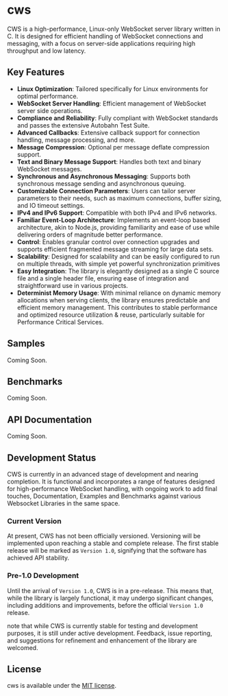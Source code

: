 # cws


CWS is a high-performance, Linux-only WebSocket server library written in C. It is designed for efficient handling of WebSocket connections and messaging, with a focus on server-side applications requiring high throughput and low latency.

## Key Features
- **Linux Optimization**: Tailored specifically for Linux environments for optimal performance.
- **WebSocket Server Handling**: Efficient management of WebSocket server side operations.
- **Compliance and Reliability**: Fully compliant with WebSocket standards and passes the extensive Autobahn Test Suite.
- **Advanced Callbacks**: Extensive callback support for connection handling, message processing, and more.
- **Message Compression**: Optional per message deflate compression support.
- **Text and Binary Message Support**: Handles both text and binary WebSocket messages.
- **Synchronous and Asynchronous Messaging**: Supports both synchronous message sending and asynchronous queuing.
- **Customizable Connection Parameters**: Users can tailor server parameters to their needs, such as maximum connections, buffer sizing, and IO timeout settings.
- **IPv4 and IPv6 Support**: Compatible with both IPv4 and IPv6 networks.
- **Familiar Event-Loop Architecture**: Implements an event-loop based architecture, akin to Node.js, providing familiarity and ease of use while delivering orders of magnitude better performance.
- **Control**: Enables granular control over connection upgrades and supports efficient fragmented message streaming for large data sets.
- **Scalability**: Designed for scalability and can be easily configured to run on multiple threads, with simple yet powerful synchronization primitives
- **Easy Integration**: The library is elegantly designed as a single C source file and a single header file, ensuring ease of integration and straightforward use in various projects.
- **Determinist Memory Usage**: With minimal reliance on dynamic memory allocations when serving clients, the library ensures predictable and efficient memory management. This contributes to stable performance and optimized resource utilization & reuse, particularly suitable for Performance Critical Services.

## Samples

Coming Soon. 

## Benchmarks

Coming Soon.


## API Documentation

Coming Soon.


## Development Status

CWS is currently in an advanced stage of development and nearing completion. It is functional and incorporates a range of features designed for high-performance WebSocket handling, with ongoing work to add final touches, Documentation, Examples and Benchmarks against various Websocket Libraries in the same space.

### Current Version

At present, CWS has not been officially versioned. Versioning will be implemented upon reaching a stable and complete release. The first stable release will be marked as `Version 1.0`, signifying that the software has achieved API stability.

### Pre-1.0 Development

Until the arrival of `Version 1.0`, CWS is in a pre-release. This means that, while the library is largely functional, it may undergo significant changes, including additions and improvements, before the official `Version 1.0` release.


note that while CWS is currently stable for testing and development purposes, it is still under active development. Feedback, issue reporting, and suggestions for refinement and enhancement of the library are welcomed.

## License

cws is available under the [MIT license](https://opensource.org/licenses/MIT).

